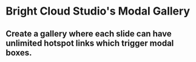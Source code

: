 # Bright Cloud Studio's Modal Gallery
## Create a gallery where each slide can have unlimited hotspot links which trigger modal boxes.
